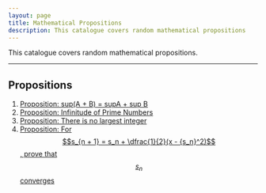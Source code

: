 ```yaml
---
layout: page
title: Mathematical Propositions 
description: This catalogue covers random mathematical propositions
---
```


This catalogue covers random mathematical propositions.

---

## Propositions
  1. [Proposition: sup(A + B) = supA + sup B](0000000000)
  1. [Proposition: Infinitude of Prime Numbers](0000000001)
  1. [Proposition: There is no largest integer](0000000002)
  1. [Proposition: For $$s_{n + 1} = s_n + \dfrac{1}{2}(x - {s_n}^2)$$, prove that $$s_n$$ converges](0000000003)
